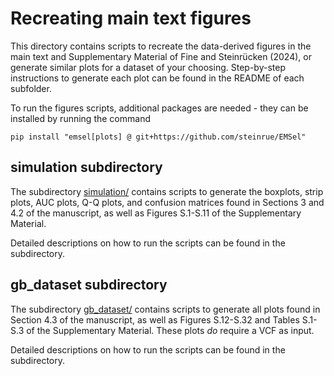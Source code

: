 # Recreating main text figures

This directory contains scripts to recreate the data-derived figures in the main text and Supplementary Material of Fine and Steinrücken (2024), or generate similar plots for a dataset of your choosing. Step-by-step instructions to generate each plot can be found in the README of each subfolder.

To run the figures scripts, additional packages are needed - they can be installed by running the command
```
pip install "emsel[plots] @ git+https://github.com/steinrue/EMSel"
```

## simulation subdirectory

The subdirectory [simulation/](simulation/) contains scripts to generate the boxplots, strip plots, AUC plots, Q-Q plots, and confusion matrices found in Sections 3 and 4.2 of the manuscript, as well as Figures S.1-S.11 of the Supplementary Material.

Detailed descriptions on how to run the scripts can be found in the subdirectory.

## gb_dataset subdirectory

The subdirectory [gb_dataset/](gb_dataset/) contains scripts to generate all plots found in Section 4.3 of the manuscript, as well as Figures S.12-S.32 and Tables S.1-S.3 of the Supplementary Material. These plots _do_ require a VCF as input. 

Detailed descriptions on how to run the scripts can be found in the subdirectory.
